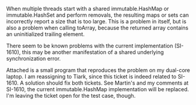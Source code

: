 When multiple threads start with a shared immutable.HashMap or immutable.HashSet and perform removals, the resulting maps or sets can incorrectly report a size that is too large.  This is a problem in itself, but is also a problem when calling toArray, because the returned array contains an uninitialized trailing element.

There seem to be known problems with the current implementation (SI-1610), this may be another manifestation of a shared underlying synchronization error.

Attached is a small program that reproduces the problem on my dual-core laptop.
I am reassigning to Tiark, since this ticket is indeed related to SI-1610. A solution should fix both tickets.
See Martin's and my comments at SI-1610, the current immutable.HashMap implementation will be replaced. I'm leaving the ticket open for the test case, though.
